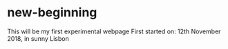 # new-beginning
This will be my first experimental webpage
First started on: 12th November 2018, in sunny Lisbon
